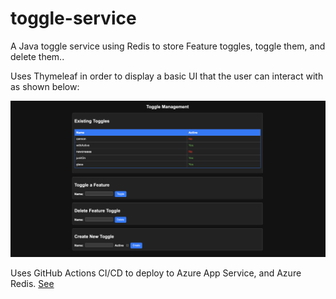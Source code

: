 # toggle-service
A Java toggle service using Redis to store Feature toggles, toggle them, and delete them..

Uses Thymeleaf in order to display a basic UI that the user can interact with as shown below: 

![img](./example.png)

Uses GitHub Actions CI/CD to deploy to Azure App Service, and Azure Redis.
[See](http://toggle-service.azurewebsites.net/toggle)
